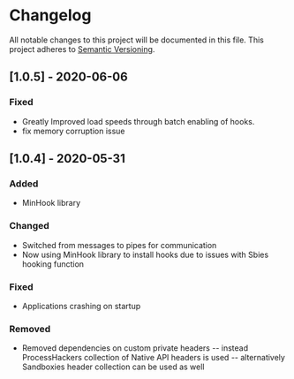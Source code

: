 # Changelog
All notable changes to this project will be documented in this file.
This project adheres to [Semantic Versioning](http://semver.org/).

## [1.0.5] - 2020-06-06

### Fixed
- Greatly Improved load speeds through batch enabling of hooks.
- fix memory corruption issue


## [1.0.4] - 2020-05-31

### Added
- MinHook library

### Changed
- Switched from messages to pipes for communication
- Now using MinHook library to install hooks due to issues with Sbies hooking function

### Fixed
- Applications crashing on startup

### Removed
- Removed dependencies on custom private headers
-- instead ProcessHackers collection of Native API headers is used
-- alternatively Sandboxies header collection can be used as well